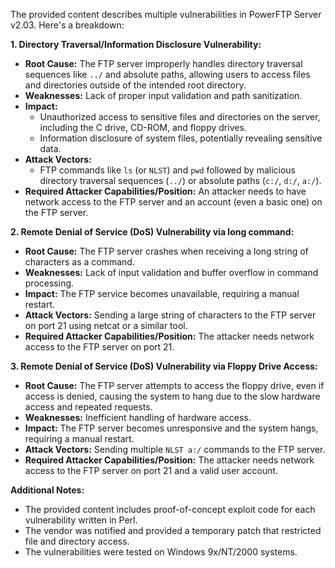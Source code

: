 The provided content describes multiple vulnerabilities in PowerFTP Server v2.03. Here's a breakdown:

**1. Directory Traversal/Information Disclosure Vulnerability:**

*   **Root Cause:** The FTP server improperly handles directory traversal sequences like `../` and absolute paths, allowing users to access files and directories outside of the intended root directory.
*   **Weaknesses:** Lack of proper input validation and path sanitization.
*  **Impact:**
    *   Unauthorized access to sensitive files and directories on the server, including the C drive, CD-ROM, and floppy drives.
    *   Information disclosure of system files, potentially revealing sensitive data.
*   **Attack Vectors:**
    *   FTP commands like `ls` (or `NLST`) and `pwd` followed by malicious directory traversal sequences (`../`) or absolute paths (`c:/`, `d:/`, `a:/`).
*   **Required Attacker Capabilities/Position:** An attacker needs to have network access to the FTP server and an account (even a basic one) on the FTP server.

**2. Remote Denial of Service (DoS) Vulnerability via long command:**

*   **Root Cause:** The FTP server crashes when receiving a long string of characters as a command.
*   **Weaknesses:** Lack of input validation and buffer overflow in command processing.
*   **Impact:**  The FTP service becomes unavailable, requiring a manual restart.
*   **Attack Vectors:** Sending a large string of characters to the FTP server on port 21 using netcat or a similar tool.
*  **Required Attacker Capabilities/Position:** The attacker needs network access to the FTP server on port 21.

**3. Remote Denial of Service (DoS) Vulnerability via Floppy Drive Access:**

*   **Root Cause:** The FTP server attempts to access the floppy drive, even if access is denied, causing the system to hang due to the slow hardware access and repeated requests.
*  **Weaknesses:** Inefficient handling of hardware access.
*   **Impact:**  The FTP server becomes unresponsive and the system hangs, requiring a manual restart.
*   **Attack Vectors:** Sending multiple `NLST a:/` commands to the FTP server.
*  **Required Attacker Capabilities/Position:** The attacker needs network access to the FTP server on port 21 and a valid user account.

**Additional Notes:**
*   The provided content includes proof-of-concept exploit code for each vulnerability written in Perl.
*   The vendor was notified and provided a temporary patch that restricted file and directory access.
*   The vulnerabilities were tested on Windows 9x/NT/2000 systems.